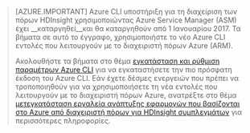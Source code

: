 > [AZURE.IMPORTANT] Azure CLI υποστήριξη για τη διαχείριση των πόρων HDInsight χρησιμοποιώντας Azure Service Manager (ASM) έχει __καταργηθεί__και θα καταργηθούν από 1 Ιανουαρίου 2017. Τα βήματα σε αυτό το έγγραφο, χρησιμοποιήστε το νέο Azure CLI εντολές που λειτουργούν με το διαχειριστή πόρων Azure (ARM).
>
> Ακολουθήστε τα βήματα στο θέμα [εγκατάσταση και ρύθμιση παραμέτρων Azure CLI](../articles/xplat-cli-install.md) για να εγκαταστήσετε την πιο πρόσφατη έκδοση του Azure CLI. Εάν έχετε δέσμες ενεργειών που πρέπει να τροποποιηθούν για να χρησιμοποιήσετε τη νέα εντολές που λειτουργούν με το διαχειριστή πόρων Azure, ανατρέξτε στο θέμα [μετεγκατάσταση εργαλεία ανάπτυξης εφαρμογών που βασίζονται στο Azure από διαχειριστή πόρων για HDInsight συμπλεγμάτων](../articles/hdinsight/hdinsight-hadoop-development-using-azure-resource-manager.md) για περισσότερες πληροφορίες.


